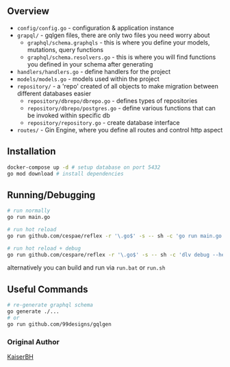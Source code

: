 ## Overview
- `config/config.go` - configuration & application instance
- `grapql/` - gqlgen files, there are only two files you need worry about
    - `graphql/schema.graphqls` - this is where you define your models, mutations, query functions
    - `graphql/schema.resolvers.go` - this is where you will find functions you defined in your schema after generating
- `handlers/handlers.go` - define handlers for the project
- `models/models.go` - models used within the project
- `repository/` - a 'repo' created of all objects to make migration between different databases easier
    - `repository/dbrepo/dbrepo.go` - defines types of repositories
    - `repository/dbrepo/postgres.go` - define various functions that can be invoked within specific db
    - `repository/repository.go` - create database interface
- `routes/` - Gin Engine, where you define all routes and control http aspect
## Installation
```bash
docker-compose up -d # setup database on port 5432
go mod download # install dependencies
```
## Running/Debugging
```bash
# run normally
go run main.go

# run hot reload
go run github.com/cespae/reflex -r '\.go$' -s -- sh -c 'go run main.go'

# run hot reload + debug
go run github.com/cespare/reflex -r '\.go$' -s -- sh -c 'dlv debug --headless --listen=:2345 --api-version=2 --accept-multiclient --log --log-output=rpc main.go'
```
alternatively you can build and run via `run.bat` or `run.sh`

## Useful Commands
```bash
# re-generate graphql schema
go generate ./...
# or 
go run github.com/99designs/gqlgen
```

### Original Author
[KaiserBH](https://github.com/KaiserBh)
